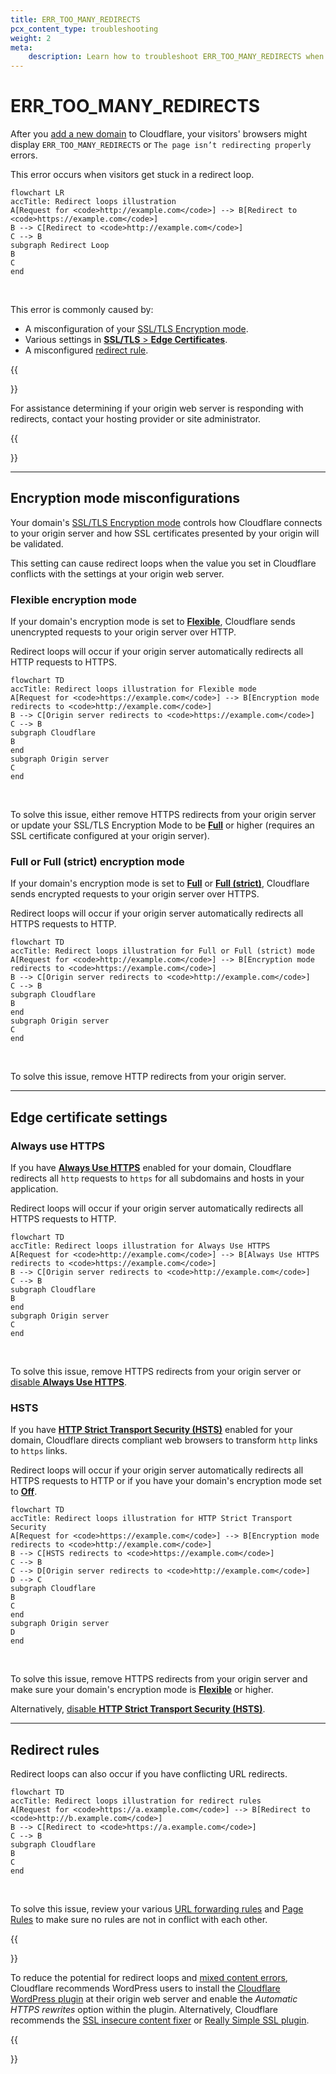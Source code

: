 ```yaml
---
title: ERR_TOO_MANY_REDIRECTS
pcx_content_type: troubleshooting
weight: 2
meta:
    description: Learn how to troubleshoot ERR_TOO_MANY_REDIRECTS when using Cloudflare SSL/TLS.
---
```


# ERR_TOO_MANY_REDIRECTS

After you [add a new domain]((/fundamentals/setup/account-setup/add-site/)) to Cloudflare, your visitors' browsers might display `ERR_TOO_MANY_REDIRECTS` or `The page isn’t redirecting properly` errors. 

This error occurs when visitors get stuck in a redirect loop.

```mermaid
flowchart LR
accTitle: Redirect loops illustration
A[Request for <code>http://example.com</code>] --> B[Redirect to <code>https://example.com</code>]
B --> C[Redirect to <code>http://example.com</code>]
C --> B
subgraph Redirect Loop
B
C
end
```
<br/>

This error is commonly caused by:
- A misconfiguration of your [SSL/TLS Encryption mode](#encryption-mode-misconfigurations).
- Various settings in [**SSL/TLS** > **Edge Certificates**](#edge-certificate-settings).
- A misconfigured [redirect rule](#redirect-rules).

{{<Aside type="note">}}

For assistance determining if your origin web server is responding with redirects, contact your hosting provider or site administrator.

{{</Aside>}}

---

## Encryption mode misconfigurations

Your domain's [SSL/TLS Encryption mode](/ssl/origin-configuration/ssl-modes/) controls how Cloudflare connects to your origin server and how SSL certificates presented by your origin will be validated.

This setting can cause redirect loops when the value you set in Cloudflare conflicts with the settings at your origin web server.

### Flexible encryption mode

If your domain's encryption mode is set to [**Flexible**](/ssl/origin-configuration/ssl-modes/flexible/), Cloudflare sends unencrypted requests to your origin server over HTTP.

Redirect loops will occur if your origin server automatically redirects all HTTP requests to HTTPS.

```mermaid
flowchart TD
accTitle: Redirect loops illustration for Flexible mode
A[Request for <code>https://example.com</code>] --> B[Encryption mode redirects to <code>http://example.com</code>]
B --> C[Origin server redirects to <code>https://example.com</code>]
C --> B
subgraph Cloudflare
B
end
subgraph Origin server
C
end
```
<br/>

To solve this issue, either remove HTTPS redirects from your origin server or update your SSL/TLS Encryption Mode to be [**Full**](/ssl/origin-configuration/ssl-modes/full/) or higher (requires an SSL certificate configured at your origin server).

### Full or Full (strict) encryption mode

If your domain's encryption mode is set to [**Full**](/ssl/origin-configuration/ssl-modes/full/) or [**Full (strict)**](/ssl/origin-configuration/ssl-modes/full-strict/), Cloudflare sends encrypted requests to your origin server over HTTPS. 

Redirect loops will occur if your origin server automatically redirects all HTTPS requests to HTTP.

```mermaid
flowchart TD
accTitle: Redirect loops illustration for Full or Full (strict) mode
A[Request for <code>http://example.com</code>] --> B[Encryption mode redirects to <code>https://example.com</code>]
B --> C[Origin server redirects to <code>http://example.com</code>]
C --> B
subgraph Cloudflare
B
end
subgraph Origin server
C
end
```
<br/>

To solve this issue, remove HTTP redirects from your origin server.

---

## Edge certificate settings

### Always use HTTPS

If you have [**Always Use HTTPS**](/ssl/edge-certificates/additional-options/always-use-https/) enabled for your domain, Cloudflare redirects all `http` requests to `https` for all subdomains and hosts in your application.

Redirect loops will occur if your origin server automatically redirects all HTTPS requests to HTTP.

```mermaid
flowchart TD
accTitle: Redirect loops illustration for Always Use HTTPS
A[Request for <code>http://example.com</code>] --> B[Always Use HTTPS redirects to <code>https://example.com</code>]
B --> C[Origin server redirects to <code>http://example.com</code>]
C --> B
subgraph Cloudflare
B
end
subgraph Origin server
C
end
```
<br/>

To solve this issue, remove HTTPS redirects from your origin server or [disable **Always Use HTTPS**](/ssl/edge-certificates/additional-options/always-use-https/).

### HSTS

If you have [**HTTP Strict Transport Security (HSTS)**](/ssl/edge-certificates/additional-options/http-strict-transport-security/) enabled for your domain, Cloudflare directs compliant web browsers to transform `http` links to `https` links.

Redirect loops will occur if your origin server automatically redirects all HTTPS requests to HTTP or if you have your domain's encryption mode set to [**Off**](/ssl/origin-configuration/ssl-modes/off/).

```mermaid
flowchart TD
accTitle: Redirect loops illustration for HTTP Strict Transport Security
A[Request for <code>https://example.com</code>] --> B[Encryption mode redirects to <code>http://example.com</code>]
B --> C[HSTS redirects to <code>https://example.com</code>]
C --> B
C --> D[Origin server redirects to <code>http://example.com</code>]
D --> C
subgraph Cloudflare
B
C
end
subgraph Origin server
D
end
```
<br/>

To solve this issue, remove HTTPS redirects from your origin server and make sure your domain's encryption mode is [**Flexible**](/ssl/origin-configuration/ssl-modes/flexible/) or higher.

Alternatively, [disable **HTTP Strict Transport Security (HSTS)**](/ssl/edge-certificates/additional-options/http-strict-transport-security/).

---

## Redirect rules

Redirect loops can also occur if you have conflicting URL redirects.

```mermaid
flowchart TD
accTitle: Redirect loops illustration for redirect rules
A[Request for <code>https://a.example.com</code>] --> B[Redirect to <code>http://b.example.com</code>]
B --> C[Redirect to <code>https://a.example.com</code>]
C --> B
subgraph Cloudflare
B
C
end
```
<br/>

To solve this issue, review your various [URL forwarding rules](/rules/url-forwarding/) and [Page Rules](/support/page-rules/understanding-and-configuring-cloudflare-page-rules-page-rules-tutorial/) to make sure no rules are not in conflict with each other.

{{<Aside type="note">}}

To reduce the potential for redirect loops and [mixed content errors](/ssl/troubleshooting/mixed-content-errors/), Cloudflare recommends WordPress users to install the [Cloudflare WordPress plugin](https://wordpress.org/plugins/cloudflare/) at their origin web server and enable the *Automatic HTTPS rewrites* option within the plugin. Alternatively, Cloudflare recommends the [SSL insecure content fixer](https://en-gb.wordpress.org/plugins/ssl-insecure-content-fixer/) or [Really Simple SSL plugin](https://en-gb.wordpress.org/plugins/really-simple-ssl/).

{{</Aside>}}